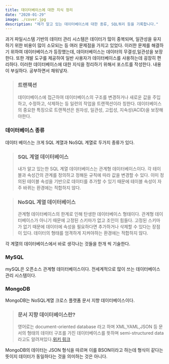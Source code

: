 ```yaml
---
title: 데이터베이스에 대한 지식 정리
date: "2020-01-29"
image: ./cover.jpg
description: "제가 알고 있는 데이터베이스에 대한 종류, SQL쿼리 등을 기록합니다."
---
```

과거 파일시스템 기반의 데이터 관리 시스템은 데이터가 많이 중복되며, 일관성을 유지하기 위한 비용이 많이 소모되는 등 여러 문제점을 가지고 있었다. 이러한 문제를 해결하기 위하여 데이터베이스가 등장했는데, 데이터베이스는 데이터의 무결성,일관성을 보장한다. 또한 개발 도구를 제공하여 일반 사용자가 데이터베이스를 사용하는데 굉장히 편리하다. 이러한 데이터베이스에 대한 지식을 정리하기 위해서 포스트를 작성한다. 내용이 부실하다. 공부하면서 채워넣자.

> ### 트랜잭션 
> 데이터베이스에 접근하여 데이터베이스의 구조를 변경하거나 새로운 값을 주입하고, 수정하고, 삭제하는 등 일련의 작업을 트랜잭션이라 칭한다.
> 데이터베이스의 중요한 특징으로 트랜젝션은 원자성, 일관성, 고립성, 지속성(ACID)을 보장해야한다. 


### 데이터베이스 종류
데이터 베이스는 크게 SQL 계열과 NoSQL 계열로 두가지 종류가 있다.

> ### SQL 계열 데이터베이스
> 내가 알고 있는한 SQL 계열 데이터베이스는 관계형 데이터베이스이다. 각 테이블과 속성간의 관계를 정의하고 정해둔 규칙에 따라 값을 변경할 수 있다. 이미 정의된 테이블 속성을 기반으로 데이터를 추가할 수 있기 때문에 테이블 속성이 자주 바뀌는 환경에는 적합하지 않다.

> ### NoSQL 계열 데이터베이스
> 관계형 데이터베이스의 한계로 인해 탄생한 데이터베이스 형태이다. 관계형 데이터베이스가 아니기 때문에 고정된 스키마가 없고 조인이 힘들다. 고정된 스키마가 없기 때문에 데이터에 속성을 필요하다면 추가하거나 삭제할 수 있다는 장점이 있다. 데이터의 형태를 엄격하게 지켜야하는 환경에는 적합하지 않다.

각 계열의 데이터베이스에서 바로 생각나는 것들을 한개 씩 기술한다.

### MySQL
mySQL은 오픈소스 관계형 데이터베이스이다. 전세계적으로 많이 쓰는 데이터베이스 관리 시스템이다.

### MongoDB
MongoDB는 NoSQL계열 크로스 플랫폼 문서 지향 데이터베이스이다. 
> ### 문서 지향 데이터베이스란?
> 영어로는 document-oriented database 라고 하며 XML,YAML,JSON 등 문서의 형태의 데이터 구조를 가진 데이터베이스를 뜻하며 semi-structured data라고도 알려져있다.[위키 링크](https://en.wikipedia.org/wiki/Document-oriented_database)

MongoDB의 데이터는 JSON 형식을 따르며 이를 BSON이라고 하는데 형식이 같다는 뜻이지 데이터가 동일하다는 것을 의미하는 것은 아니다.
